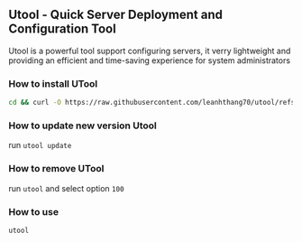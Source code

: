 ## Utool - Quick Server Deployment and Configuration Tool

Utool is a powerful tool support configuring servers, it verry lightweight and providing an efficient and time-saving experience for system administrators

### How to install UTool

```bash
cd && curl -O https://raw.githubusercontent.com/leanhthang70/utool/refs/heads/master/install_utool && bash install_utool
```

### How to update new version Utool

run `utool update`

### How to remove UTool

run `utool` and select option `100`

### How to use

```bash
utool
```
